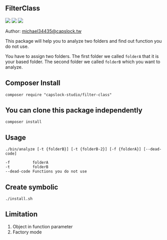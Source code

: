 FilterClass
--

![](https://travis-ci.org/CapsLock-Studio/FilterClass.svg)
![](http://php7ready.timesplinter.ch/Codeception/Codeception/badge.svg)
![](https://img.shields.io/badge/license-MIT-blue.svg)


Author: michael34435@capslock.tw

This package will help you to analyze two folders and find out function you do not use.

You have to assign two folders.
The first folder we called `folderA` that it is your based folder.
The second folder we called `folderB` which you want to analyze.

## Composer Install
    composer require "capslock-studio/filter-class"

## You can clone this package independently
    composer install

## Usage
```
./bin/analyze [-t {folderB}] [-t {folderB-2}] [-f {folderA}] [--dead-code]

-f          folderA
-t          folderB
--dead-code Functions you do not use
```

## Create symbolic
    ./install.sh

## Limitation
1. Object in function parameter  
2. Factory mode
